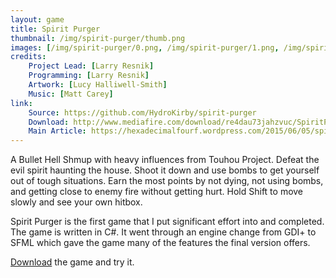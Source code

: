 ```yaml
---
layout: game
title: Spirit Purger
thumbnail: /img/spirit-purger/thumb.png
images: [/img/spirit-purger/0.png, /img/spirit-purger/1.png, /img/spirit-purger/2.png]
credits:
    Project Lead: [Larry Resnik]
    Programming: [Larry Resnik]
    Artwork: [Lucy Halliwell-Smith]
    Music: [Matt Carey]
link:
    Source: https://github.com/HydroKirby/spirit-purger
    Download: http://www.mediafire.com/download/re4dau73jahzvuc/SpiritPurger.zip
    Main Article: https://hexadecimalfourf.wordpress.com/2015/06/05/spirit-purger/
---
```


A Bullet Hell Shmup with heavy influences from Touhou Project. Defeat the evil spirit haunting the house. Shoot it down and use bombs to get yourself out of tough situations. Earn the most points by not dying, not using bombs, and getting close to enemy fire without getting hurt. Hold Shift to move slowly and see your own hitbox.

Spirit Purger is the first game that I put significant effort into and completed. The game is written in C#. It went through an engine change from GDI+ to SFML which gave the game many of the features the final version offers.

[Download]({{page.link.Download}}) the game and try it.
